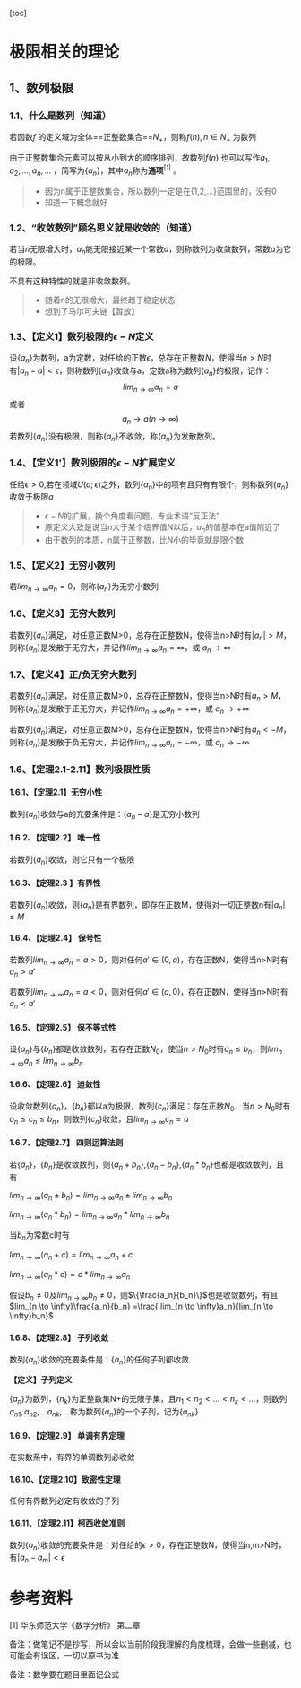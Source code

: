 [toc]



# 极限相关的理论

## 1、数列极限

### 1.1、什么是数列（知道）

若函数$f$ 的定义域为全体==正整数集合==$N_+$，则称$f(n),n\in N_+$ 为数列

由于正整数集合元素可以按从小到大的顺序排列，故数列$f(n)$ 也可以写作$a_1,a_2,...,a_n,...$ ，简写为$\{ a_n\}$，其中$a_n$称为**通项**<sup>[1]</sup> 。

> * 因为n属于正整数集合，所以数列一定是在{1,2,...}范围里的，没有0
> * 知道一下概念就好

### 1.2、“收敛数列”顾名思义就是收敛的（知道）

若当$n$无限增大时，$a_n$能无限接近某一个常数$a$，则称数列为收敛数列，常数$a$为它的极限。

不具有这种特性的就是非收敛数列。

> * 随着n的无限增大，最终趋于稳定状态
> * 想到了马尔可夫链【暂放】

### 1.3、【定义1】数列极限的$\epsilon-N$定义

设$\{ a_n\}$为数列，a为定数，对任给的正数$\epsilon$，总存在正整数$N$，使得当$n>N$时有$|a_n-a|<\epsilon$，则称数列$\{ a_n\}$收敛与a，定数a称为数列$\{ a_n\}$的极限，记作：
$$
lim_{n\to \infty}a_n=a
$$
或者
$$
a_n \to a(n \to \infty)
$$
若数列$\{ a_n\}$没有极限，则称$\{ a_n\}$不收敛，称$\{ a_n\}$为发散数列。



### 1.4、【定义1'】数列极限的$\epsilon-N$扩展定义

任给$\epsilon>0$,若在领域$U(a;\epsilon)$之外，数列$\{ a_n\}$中的项有且只有有限个，则称数列$\{ a_n\}$收敛于极限$a$

>* $\epsilon-N$的扩展，换个角度看问题，专业术语“反正法”
>* 原定义大致是说当n大于某个临界值N以后，$a_n$的值基本在a值附近了
>* 由于数列的本质，n属于正整数，比N小的毕竟就是限个数



### 1.5、【定义2】无穷小数列

若$lim_{n \to \infty}a_n=0$，则称$\{ a_n\}$为无穷小数列



### 1.6、【定义3】无穷大数列

若数列$\{ a_n\}$满足，对任意正数M>0，总存在正整数N，使得当n>N时有$|a_n|>M$，则称$\{ a_n\}$是发散于无穷大，并记作$lim_{n \to \infty}a_n=\infty$，或 $a_n \to \infty$



### 1.7、【定义4】正/负无穷大数列

若数列$\{ a_n\}$满足，对任意正数M>0，总存在正整数N，使得当n>N时有$a_n>M$，则称$\{ a_n\}$是发散于正无穷大，并记作$lim_{n \to \infty}a_n=+\infty$，或 $a_n \to +\infty$

若数列$\{ a_n\}$满足，对任意正数M>0，总存在正整数N，使得当n>N时有$a_n<-M$，则称$\{ a_n\}$是发散于负无穷大，并记作$lim_{n \to \infty}a_n=-\infty$，或 $a_n \to -\infty$

### 1.6、【定理2.1-2.11】数列极限性质

#### 1.6.1、【定理2.1】无穷小性

数列$\{ a_n\}$收敛与a的充要条件是：$\{a_n-a\}$是无穷小数列

#### 1.6.2、【定理2.2】 唯一性

若数列$\{ a_n\}$收敛，则它只有一个极限

#### 1.6.3、【定理2.3 】有界性

若数列$\{ a_n\}$收敛，则$\{ a_n\}$是有界数列，即存在正数M，使得对一切正整数n有$|a_n|\leq M$

#### 1.6.4、【定理2.4】 保号性

若数列$lim_{n \to \infty}a_n=a>0$，则对任何$a' \in(0,a)$，存在正数N，使得当n>N时有$a_n>a'$

若数列$lim_{n \to \infty}a_n=a<0$，则对任何$a' \in(a,0)$，存在正数N，使得当n>N时有$a_n<a'$

#### 1.6.5、【定理2.5】 保不等式性

设$\{a_n\}$与$\{b_n\}$都是收敛数列，若存在正数$N_0$，使当$n>N_0$时有$a_n \leq b_n$，则$lim_{n \to \infty}a_n \leq lim_{n \to \infty}b_n$

#### 1.6.6、【定理2.6】 迫敛性

设收敛数列$\{a_n\}$，$\{b_n\}$都以a为极限，数列$\{c_n\}$满足：存在正数$N_0$，当$n>N_0$时有$a_n\leq c_n\leq b_n$，则数列$\{c_n\}$收敛，且$lim_{n \to \infty}c_n=a$

#### 1.6.7、【定理2.7】 四则运算法则

若$\{a_n\}$，$\{b_n\}$是收敛数列，则$\{a_n+b_n\}$,$\{a_n-b_n\}$,$\{a_n*b_n\}$也都是收敛数列，且有

$lim_{n \to \infty}(a_n \pm b_n) = lim_{n \to \infty}a_n \pm lim_{n \to \infty}b_n$

$lim_{n \to \infty}(a_n * b_n) = lim_{n \to \infty}a_n * lim_{n \to \infty}b_n$

当$b_n$为常数c时有

$lim_{n \to \infty}(a_n + c) = lim_{n \to \infty}a_n + c$

$lim_{n \to \infty}(a_n * c) = c*lim_{n \to \infty}a_n$

假设$b_n \neq 0$及$lim_{n \to \infty}b_n \neq 0$，则$\{\frac{a_n}{b_n}\}$也是收敛数列，有且$lim_{n \to \infty}\frac{a_n}{b_n} =\frac{ lim_{n \to \infty}a_n}{lim_{n \to \infty}b_n}$

#### 1.6.8、【定理2.8】 子列收敛

数列$\{a_n\}$收敛的充要条件是：$\{a_n\}$的任何子列都收敛

**【定义】子列定义**

$\{a_n\}$为数列，$\{n_k\}$为正整数集N+的无限子集，且$n_1<n_2<...<n_k<...$，则数列$a_{n1},a_{n2},...a_{nk},...$称为数列$\{a_n\}$的一个子列，记为$\{a_{nk}\}$

#### 1.6.9、【定理2.9】 单调有界定理

在实数系中，有界的单调数列必收敛

#### 1.6.10、【定理2.10】致密性定理

任何有界数列必定有收敛的子列

#### 1.6.11、【定理2.11】柯西收敛准则

数列$\{a_n\}$收敛的充要条件是：对任给的$\epsilon>0$，存在正整数N，使得当n,m>N时，有$|a_n-a_m|<\epsilon$





# 参考资料

[1] 华东师范大学《数学分析》 第二章



备注：做笔记不是抄写，所以会以当前阶段我理解的角度梳理，会做一些删减，也可能会有误区，一切以原书为准

备注：数学要在题目里面记公式

